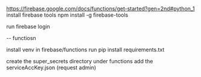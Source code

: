 
https://firebase.google.com/docs/functions/get-started?gen=2nd#python_1
install firebase tools
npm install -g firebase-tools

run firebase login 


-- functiosn

install venv in 
firebase/functions
run pip install requirements.txt

create the super_secrets directory under functions
add the serviceAccKey.json (request admin)